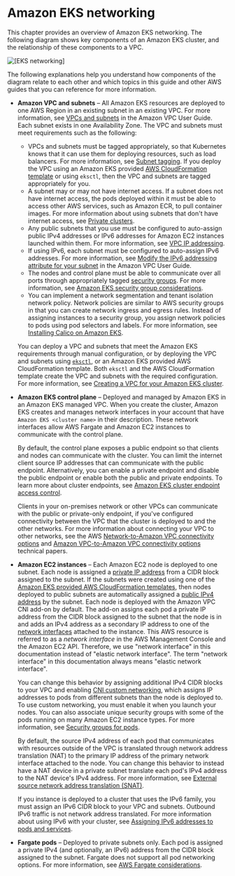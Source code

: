 # Amazon EKS networking<a name="eks-networking"></a>

This chapter provides an overview of Amazon EKS networking\. The following diagram shows key components of an Amazon EKS cluster, and the relationship of these components to a VPC\.

![\[EKS networking\]](http://docs.aws.amazon.com/eks/latest/userguide/images/networking-overview.png)

The following explanations help you understand how components of the diagram relate to each other and which topics in this guide and other AWS guides that you can reference for more information\.
+ **Amazon VPC and subnets** – All Amazon EKS resources are deployed to one AWS Region in an existing subnet in an existing VPC\. For more information, see [VPCs and subnets](https://docs.aws.amazon.com/vpc/latest/userguide/VPC_Subnets.html) in the Amazon VPC User Guide\. Each subnet exists in one Availability Zone\. The VPC and subnets must meet requirements such as the following:
  + VPCs and subnets must be tagged appropriately, so that Kubernetes knows that it can use them for deploying resources, such as load balancers\. For more information, see [Subnet tagging](network_reqs.md#vpc-subnet-tagging)\. If you deploy the VPC using an Amazon EKS provided [AWS CloudFormation template](creating-a-vpc.md#create-vpc) or using `eksctl`, then the VPC and subnets are tagged appropriately for you\.
  + A subnet may or may not have internet access\. If a subnet does not have internet access, the pods deployed within it must be able to access other AWS services, such as Amazon ECR, to pull container images\. For more information about using subnets that don't have internet access, see [Private clusters](private-clusters.md)\. 
  + Any public subnets that you use must be configured to auto\-assign public IPv4 addresses or IPv6 addresses for Amazon EC2 instances launched within them\. For more information, see [VPC IP addressing](network_reqs.md#vpc-cidr)\.
  + If using IPv6, each subnet must be configured to auto\-assign IPv6 addresses\. For more information, see [Modify the IPv6 addressing attribute for your subnet](https://docs.aws.amazon.com/vpc/latest/userguide/vpc-ip-addressing.html#vpc-working-with-ip-addresses) in the Amazon VPC User Guide\.
  + The nodes and control plane must be able to communicate over all ports through appropriately tagged [security groups](https://docs.aws.amazon.com/vpc/latest/userguide/VPC_SecurityGroups.html)\. For more information, see [Amazon EKS security group considerations](sec-group-reqs.md)\.
  + You can implement a network segmentation and tenant isolation network policy\. Network policies are similar to AWS security groups in that you can create network ingress and egress rules\. Instead of assigning instances to a security group, you assign network policies to pods using pod selectors and labels\. For more information, see [Installing Calico on Amazon EKS](calico.md)\.

  You can deploy a VPC and subnets that meet the Amazon EKS requirements through manual configuration, or by deploying the VPC and subnets using [`eksctl`](eksctl.md), or an Amazon EKS provided AWS CloudFormation template\. Both `eksctl` and the AWS CloudFormation template create the VPC and subnets with the required configuration\. For more information, see [Creating a VPC for your Amazon EKS cluster](creating-a-vpc.md#create-vpc)\.
+ **Amazon EKS control plane** – Deployed and managed by Amazon EKS in an Amazon EKS managed VPC\. When you create the cluster, Amazon EKS creates and manages network interfaces in your account that have `Amazon EKS <cluster name>` in their description\. These network interfaces allow AWS Fargate and Amazon EC2 instances to communicate with the control plane\.

  By default, the control plane exposes a public endpoint so that clients and nodes can communicate with the cluster\. You can limit the internet client source IP addresses that can communicate with the public endpoint\. Alternatively, you can enable a private endpoint and disable the public endpoint or enable both the public and private endpoints\. To learn more about cluster endpoints, see [Amazon EKS cluster endpoint access control](cluster-endpoint.md)\. 

  Clients in your on\-premises network or other VPCs can communicate with the public or private\-only endpoint, if you've configured connectivity between the VPC that the cluster is deployed to and the other networks\. For more information about connecting your VPC to other networks, see the AWS [Network\-to\-Amazon VPC connectivity options](https://docs.aws.amazon.com/whitepapers/latest/aws-vpc-connectivity-options/network-to-amazon-vpc-connectivity-options.html) and [Amazon VPC\-to\-Amazon VPC connectivity options](https://docs.aws.amazon.com/whitepapers/latest/aws-vpc-connectivity-options/amazon-vpc-to-amazon-vpc-connectivity-options.html) technical papers\.
+ **Amazon EC2 instances** – Each Amazon EC2 node is deployed to one subnet\. Each node is assigned a [private IP address](https://docs.aws.amazon.com/AWSEC2/latest/UserGuide/using-instance-addressing.html#concepts-private-addresses) from a CIDR block assigned to the subnet\. If the subnets were created using one of the [Amazon EKS provided AWS CloudFormation templates](creating-a-vpc.md#create-vpc), then nodes deployed to public subnets are automatically assigned a [public IPv4 address](https://docs.aws.amazon.com/AWSEC2/latest/UserGuide/using-instance-addressing.html#concepts-public-addresses) by the subnet\. Each node is deployed with the Amazon VPC CNI add\-on by default\. The add\-on assigns each pod a private IP address from the CIDR block assigned to the subnet that the node is in and adds an IPv4 address as a secondary IP address to one of the [network interfaces](https://docs.aws.amazon.com/AWSEC2/latest/UserGuide/using-eni.html) attached to the instance\. This AWS resource is referred to as a *network interface* in the AWS Management Console and the Amazon EC2 API\. Therefore, we use "network interface" in this documentation instead of "elastic network interface"\. The term "network interface" in this documentation always means "elastic network interface"\. 

  You can change this behavior by assigning additional IPv4 CIDR blocks to your VPC and enabling [CNI custom networking](cni-custom-network.md), which assigns IP addresses to pods from different subnets than the node is deployed to\. To use custom networking, you must enable it when you launch your nodes\. You can also associate unique security groups with some of the pods running on many Amazon EC2 instance types\. For more information, see [Security groups for pods](security-groups-for-pods.md)\.

  By default, the source IPv4 address of each pod that communicates with resources outside of the VPC is translated through network address translation \(NAT\) to the primary IP address of the primary network interface attached to the node\. You can change this behavior to instead have a NAT device in a private subnet translate each pod's IPv4 address to the NAT device's IPv4 address\. For more information, see [External source network address translation \(SNAT\)](external-snat.md)\.

  If you instance is deployed to a cluster that uses the IPv6 family, you must assign an IPv6 CIDR block to your VPC and subnets\. Outbound IPv6 traffic is not network address translated\. For more information about using IPv6 with your cluster, see [Assigning IPv6 addresses to pods and services](cni-ipv6.md)\.
+ **Fargate pods** – Deployed to private subnets only\. Each pod is assigned a private IPv4 \(and optionally, an IPv6\) address from the CIDR block assigned to the subnet\. Fargate does not support all pod networking options\. For more information, see [AWS Fargate considerations](fargate.md#fargate-considerations)\.